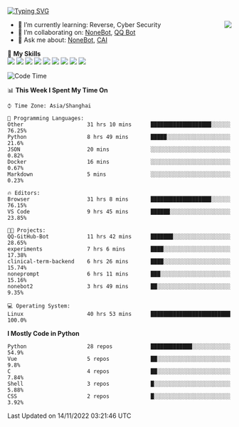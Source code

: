 [![Typing SVG](https://readme-typing-svg.herokuapp.com?size=25&duration=2500&color=8C43EA&vCenter=true&width=200&height=40&lines=Hi+there+%F0%9F%91%8B%F0%9F%8F%BB;I'm+yanyongyu)](https://git.io/typing-svg)

<a href="#">
  <img align="right" src="https://github-readme-stats.vercel.app/api?username=yanyongyu&count_private=true&show_icons=true&bg_color=15,f2f7fd,E0EAFC" />
</a>

- 🌱 I’m currently learning: Reverse, Cyber Security
- 👯 I’m collaborating on: [NoneBot](https://github.com/nonebot), [QQ Bot](https://github.com/Mrs4s/go-cqhttp)
- 💬 Ask me about: [NoneBot](https://github.com/nonebot), [CAI](https://github.com/cscs181/CAI)

🌟 **My Skills**  
![](https://img.shields.io/badge/-Python-3e74a2?style=flat-square&logo=Python&logoColor=fff)
![](https://img.shields.io/badge/-Node.js-339933?style=flat-square&logo=Node.js&logoColor=fff)
![](https://img.shields.io/badge/-Vue-4fc08d?style=flat-square&logo=Vue.js&logoColor=fff)
![](https://img.shields.io/badge/-React-2d98ce?style=flat-square&logo=React&logoColor=fff)
![](https://img.shields.io/badge/-Docker-2496ED?style=flat-square&logo=Docker&logoColor=fff)
![](https://img.shields.io/badge/-Linux-000000?style=flat-square&logo=Linux&logoColor=fff)
![](https://img.shields.io/badge/-MySQL-4479A1?style=flat-square&logo=MySQL&logoColor=fff)
![](https://img.shields.io/badge/-Redis-DC382D?style=flat-square&logo=Redis&logoColor=fff)
![](https://img.shields.io/badge/-MongoDB-47A248?style=flat-square&logo=MongoDB&logoColor=fff)

<!--START_SECTION:waka-->
![Code Time](http://img.shields.io/badge/Code%20Time-3%2C181%20hrs%2054%20mins-blue)

📊 **This Week I Spent My Time On** 

```text
⌚︎ Time Zone: Asia/Shanghai

💬 Programming Languages: 
Other                    31 hrs 10 mins      ███████████████████░░░░░░   76.25% 
Python                   8 hrs 49 mins       █████░░░░░░░░░░░░░░░░░░░░   21.6% 
JSON                     20 mins             ░░░░░░░░░░░░░░░░░░░░░░░░░   0.82% 
Docker                   16 mins             ░░░░░░░░░░░░░░░░░░░░░░░░░   0.67% 
Markdown                 5 mins              ░░░░░░░░░░░░░░░░░░░░░░░░░   0.23%

🔥 Editors: 
Browser                  31 hrs 8 mins       ███████████████████░░░░░░   76.15% 
VS Code                  9 hrs 45 mins       ██████░░░░░░░░░░░░░░░░░░░   23.85%

🐱‍💻 Projects: 
QQ-GitHub-Bot            11 hrs 42 mins      ███████░░░░░░░░░░░░░░░░░░   28.65% 
experiments              7 hrs 6 mins        ████░░░░░░░░░░░░░░░░░░░░░   17.38% 
clinical-term-backend    6 hrs 26 mins       ████░░░░░░░░░░░░░░░░░░░░░   15.74% 
noneprompt               6 hrs 11 mins       ███░░░░░░░░░░░░░░░░░░░░░░   15.16% 
nonebot2                 3 hrs 49 mins       ██░░░░░░░░░░░░░░░░░░░░░░░   9.35%

💻 Operating System: 
Linux                    40 hrs 53 mins      █████████████████████████   100.0%

```

**I Mostly Code in Python** 

```text
Python                   28 repos            █████████████░░░░░░░░░░░░   54.9% 
Vue                      5 repos             ██░░░░░░░░░░░░░░░░░░░░░░░   9.8% 
C                        4 repos             ██░░░░░░░░░░░░░░░░░░░░░░░   7.84% 
Shell                    3 repos             █░░░░░░░░░░░░░░░░░░░░░░░░   5.88% 
CSS                      2 repos             █░░░░░░░░░░░░░░░░░░░░░░░░   3.92%

```



 Last Updated on 14/11/2022 03:21:46 UTC
<!--END_SECTION:waka-->

